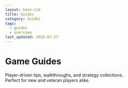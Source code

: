 ```yaml
---
layout: base.njk
title: Guides
category: Guides
tags:
  - guides
  - overview
last_updated: 2025-07-27
---
```


# Game Guides

Player-driven tips, walkthroughs, and strategy collections.  
Perfect for new and veteran players alike.
